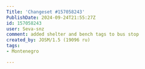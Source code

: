 ```yaml
---
Title: 'Changeset #157058243'
PublishDate: 2024-09-24T21:55:27Z
id: 157058243
user: Seva-snz
comment: added shelter and bench tags to bus stop
created_by: JOSM/1.5 (19096 ru)
tags:
- Montenegro

---
```

